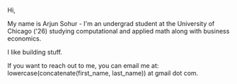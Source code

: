 Hi,

My name is Arjun Sohur - I'm an undergrad student at the University of Chicago ('26) studying computational and applied math along with business economics.

I like building stuff.

If you want to reach out to me, you can email me at: lowercase(concatenate(first_name, last_name)) at gmail dot com.


